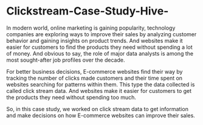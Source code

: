 # Clickstream-Case-Study-Hive-
In modern world, online marketing is gaining popularity, technology companies are exploring ways to improve their sales by analyzing customer behavior and gaining insights on product trends. And websites make it easier for customers to find the products they need without spending a lot of money. And obvious to say, the role of major data analysts is among the most sought-after job profiles over the decade.

For better business decisions, E-commerce websites find their way by tracking the number of clicks made customers and their time spent on websites searching for patterns within them. This type the data collected is called click stream data. And websites make it easier for customers to get the products they need without spending too much.


So, in this case study, we worked on click stream data to get information and make decisions on how E-commerce websites can improve their sales.
